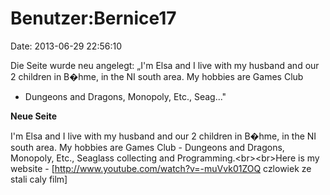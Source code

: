 Benutzer:Bernice17
==================

Date: 2013-06-29 22:56:10

Die Seite wurde neu angelegt: „I\'m Elsa and I live with my husband and
our 2 children in B�hme, in the NI south area. My hobbies are Games Club
- Dungeons and Dragons, Monopoly, Etc., Seag..."

**Neue Seite**

<div>

I\'m Elsa and I live with my husband and our 2 children in B�hme, in the
NI south area. My hobbies are Games Club - Dungeons and Dragons,
Monopoly, Etc., Seaglass collecting and Programming.\<br\>\<br\>Here is
my website - \[http://www.youtube.com/watch?v=-muVvk01ZOQ czlowiek ze
stali caly film\]

</div>
